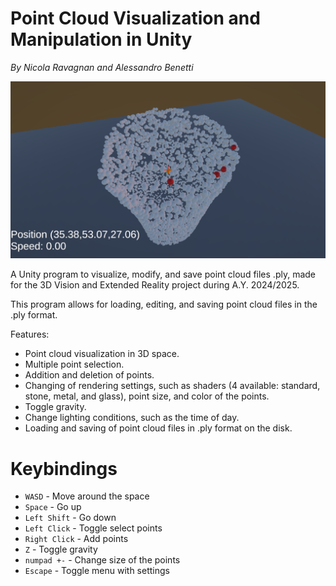 # Point Cloud Visualization and Manipulation in Unity
_By Nicola Ravagnan and Alessandro Benetti_

![Picture of running program](https://github.com/LilNick0101/3DVXRPointCloudVisualization/blob/main/pic.png?raw=true)

A Unity program to visualize, modify, and save point cloud files .ply, made for the 3D Vision and Extended Reality project during A.Y. 2024/2025.

This program allows for loading, editing, and saving point cloud files in the .ply format.

Features:
- Point cloud visualization in 3D space.
- Multiple point selection.
- Addition and deletion of points.
- Changing of rendering settings, such as shaders (4 available: standard, stone, metal, and glass), point size, and color of the points.
- Toggle gravity.
- Change lighting conditions, such as the time of day.
- Loading and saving of point cloud files in .ply format on the disk.

# Keybindings

- `WASD` - Move around the space
- `Space` - Go up
- `Left Shift` - Go down
- `Left Click` - Toggle select points
- `Right Click` - Add points
- `Z` - Toggle gravity
- `numpad +-` - Change size of the points
- `Escape` - Toggle menu with settings
